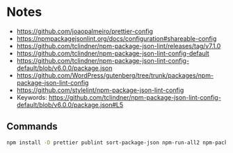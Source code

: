 # Notes

- https://github.com/joaopalmeiro/prettier-config
- https://npmpackagejsonlint.org/docs/configuration#shareable-config
- https://github.com/tclindner/npm-package-json-lint/releases/tag/v7.1.0
- https://github.com/tclindner/npm-package-json-lint-config-default
- https://github.com/tclindner/npm-package-json-lint-config-default/blob/v6.0.0/package.json
- https://github.com/WordPress/gutenberg/tree/trunk/packages/npm-package-json-lint-config
- https://github.com/stylelint/npm-package-json-lint-config
- Keywords: https://github.com/tclindner/npm-package-json-lint-config-default/blob/v6.0.0/package.json#L5

## Commands

```bash
npm install -D prettier publint sort-package-json npm-run-all2 npm-package-json-lint
```
